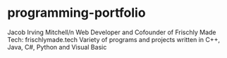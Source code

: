 # programming-portfolio
Jacob Irving Mitchell/n
Web Developer and Cofounder of Frischly Made Tech: frischlymade.tech
Variety of programs and projects written in C++, Java, C#, Python and Visual Basic
